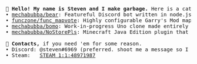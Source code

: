 <pre>
<b>👋 Hello! My name is Steven and I make garbage.</b> Here is a catered selection of that garbage;
• <a href="https://github.com/mechabubba/bear/">mechabubba/bear</a>: Featureful Discord bot written in node.js.
• <a href="https://github.com/funczone/func_mapvote/">funczone/func_mapvote</a>: Highly configurable Garry's Mod map voting addon.
• <a href="https://github.com/mechabubba/bomo/">mechabubba/bomo</a>: Work-in-progress Uno clone made entirely in typescript.
• <a href="https://github.com/mechabubba/NoStorePls/">mechabubba/NoStorePls</a>: Minecraft Java Edition plugin that prevents storage of certain items in certain containers.

<b>💾 Contacts,</b> if you need 'em for some reason.
• Discord: @steven#6969 (preferred. shoot me a message so I know you aren't just a bot)
• Steam:   <a href="https://steamcommunity.com/profiles/76561198058209703">STEAM_1:1:48971987</a>
</pre>

[//]: # (i like polar bears)
